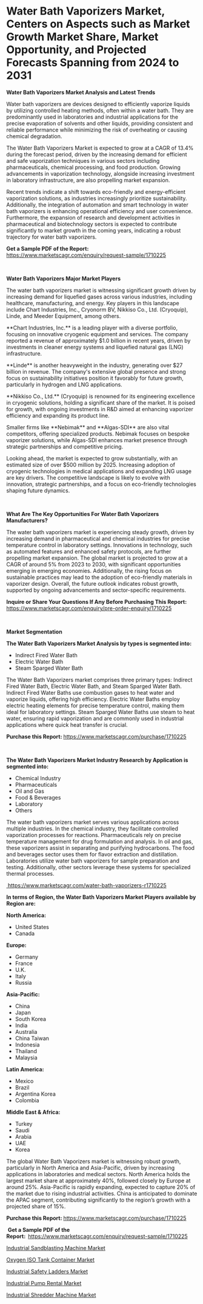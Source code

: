 <p><h1>Water Bath Vaporizers Market, Centers on Aspects such as Market Growth Market Share, Market Opportunity, and Projected Forecasts Spanning from 2024 to 2031</h1></p><p><strong>Water Bath Vaporizers Market Analysis and Latest Trends</strong></p>
<p><p>Water bath vaporizers are devices designed to efficiently vaporize liquids by utilizing controlled heating methods, often within a water bath. They are predominantly used in laboratories and industrial applications for the precise evaporation of solvents and other liquids, providing consistent and reliable performance while minimizing the risk of overheating or causing chemical degradation.</p><p>The Water Bath Vaporizers Market is expected to grow at a CAGR of 13.4% during the forecast period, driven by the increasing demand for efficient and safe vaporization techniques in various sectors including pharmaceuticals, chemical processing, and food production. Growing advancements in vaporization technology, alongside increasing investment in laboratory infrastructure, are also propelling market expansion. </p><p>Recent trends indicate a shift towards eco-friendly and energy-efficient vaporization solutions, as industries increasingly prioritize sustainability. Additionally, the integration of automation and smart technology in water bath vaporizers is enhancing operational efficiency and user convenience. Furthermore, the expansion of research and development activities in pharmaceutical and biotechnology sectors is expected to contribute significantly to market growth in the coming years, indicating a robust trajectory for water bath vaporizers.</p></p>
<p><strong>Get a Sample PDF of the Report:&nbsp;</strong> <a href="https://www.marketscagr.com/enquiry/request-sample/1710225?utm_campaign=1126&utm_medium=2&utm_source=Github&utm_content=ia&utm_term=22102024&utm_id=water-bath-vaporizers">https://www.marketscagr.com/enquiry/request-sample/1710225</a></p>
<p>&nbsp;</p>
<p><strong>Water Bath Vaporizers Major Market Players</strong></p>
<p><p>The water bath vaporizers market is witnessing significant growth driven by increasing demand for liquefied gases across various industries, including healthcare, manufacturing, and energy. Key players in this landscape include Chart Industries, Inc., Cryonorm BV, Nikkiso Co., Ltd. (Cryoquip), Linde, and Meeder Equipment, among others.</p><p>**Chart Industries, Inc.** is a leading player with a diverse portfolio, focusing on innovative cryogenic equipment and services. The company reported a revenue of approximately $1.0 billion in recent years, driven by investments in cleaner energy systems and liquefied natural gas (LNG) infrastructure.</p><p>**Linde** is another heavyweight in the industry, generating over $27 billion in revenue. The company's extensive global presence and strong focus on sustainability initiatives position it favorably for future growth, particularly in hydrogen and LNG applications.</p><p>**Nikkiso Co., Ltd.** (Cryoquip) is renowned for its engineering excellence in cryogenic solutions, holding a significant share of the market. It is poised for growth, with ongoing investments in R&D aimed at enhancing vaporizer efficiency and expanding its product line.</p><p>Smaller firms like **Nebimak** and **Algas-SDI** are also vital competitors, offering specialized products. Nebimak focuses on bespoke vaporizer solutions, while Algas-SDI enhances market presence through strategic partnerships and competitive pricing.</p><p>Looking ahead, the market is expected to grow substantially, with an estimated size of over $500 million by 2025. Increasing adoption of cryogenic technologies in medical applications and expanding LNG usage are key drivers. The competitive landscape is likely to evolve with innovation, strategic partnerships, and a focus on eco-friendly technologies shaping future dynamics.</p></p>
<p>&nbsp;</p>
<p><strong>What Are The Key Opportunities For Water Bath Vaporizers Manufacturers?</strong></p>
<p><p>The water bath vaporizers market is experiencing steady growth, driven by increasing demand in pharmaceutical and chemical industries for precise temperature control in laboratory settings. Innovations in technology, such as automated features and enhanced safety protocols, are further propelling market expansion. The global market is projected to grow at a CAGR of around 5% from 2023 to 2030, with significant opportunities emerging in emerging economies. Additionally, the rising focus on sustainable practices may lead to the adoption of eco-friendly materials in vaporizer design. Overall, the future outlook indicates robust growth, supported by ongoing advancements and sector-specific requirements.</p></p>
<p><strong>Inquire or Share Your Questions If Any Before Purchasing This Report:</strong> <a href="https://www.marketscagr.com/enquiry/pre-order-enquiry/1710225?utm_campaign=1126&utm_medium=2&utm_source=Github&utm_content=ia&utm_term=22102024&utm_id=water-bath-vaporizers">https://www.marketscagr.com/enquiry/pre-order-enquiry/1710225</a></p>
<p>&nbsp;</p>
<p><strong>Market Segmentation</strong></p>
<p><strong>The Water Bath Vaporizers Market Analysis by types is segmented into:</strong></p>
<p><ul><li>Indirect Fired Water Bath</li><li>Electric Water Bath</li><li>Steam Sparged Water Bath</li></ul></p>
<p><p>The Water Bath Vaporizers market comprises three primary types: Indirect Fired Water Bath, Electric Water Bath, and Steam Sparged Water Bath. Indirect Fired Water Baths use combustion gases to heat water and vaporize liquids, offering high efficiency. Electric Water Baths employ electric heating elements for precise temperature control, making them ideal for laboratory settings. Steam Sparged Water Baths use steam to heat water, ensuring rapid vaporization and are commonly used in industrial applications where quick heat transfer is crucial.</p></p>
<p><strong>Purchase this Report:&nbsp;</strong><a href="https://www.marketscagr.com/purchase/1710225?utm_campaign=1126&utm_medium=2&utm_source=Github&utm_content=ia&utm_term=22102024&utm_id=water-bath-vaporizers">https://www.marketscagr.com/purchase/1710225</a></p>
<p>&nbsp;</p>
<p><strong>The Water Bath Vaporizers Market Industry Research by Application is segmented into:</strong></p>
<p><ul><li>Chemical Industry</li><li>Pharmaceuticals</li><li>Oil and Gas</li><li>Food & Beverages</li><li>Laboratory</li><li>Others</li></ul></p>
<p><p>The water bath vaporizers market serves various applications across multiple industries. In the chemical industry, they facilitate controlled vaporization processes for reactions. Pharmaceuticals rely on precise temperature management for drug formulation and analysis. In oil and gas, these vaporizers assist in separating and purifying hydrocarbons. The food and beverages sector uses them for flavor extraction and distillation. Laboratories utilize water bath vaporizers for sample preparation and testing. Additionally, other sectors leverage these systems for specialized thermal processes.</p></p>
<p><a href="https://www.marketscagr.com/water-bath-vaporizers-r1710225?utm_campaign=1126&utm_medium=2&utm_source=Github&utm_content=ia&utm_term=22102024&utm_id=water-bath-vaporizers">&nbsp;https://www.marketscagr.com/water-bath-vaporizers-r1710225</a></p>
<p><strong>In terms of Region, the Water Bath Vaporizers Market Players available by Region are:</strong></p>
<p>
    <p> <strong> North America: </strong>
        <ul>
            <li>United States</li>
            <li>Canada</li>
        </ul>
        </p> 
    <p> <strong> Europe: </strong>
        <ul>
            <li>Germany</li>
            <li>France</li>
            <li>U.K.</li>
            <li>Italy</li>
            <li>Russia</li>
        </ul>
        </p> 
    <p> <strong> Asia-Pacific: </strong>
        <ul>
            <li>China</li>
            <li>Japan</li>
            <li>South Korea</li>
            <li>India</li>
            <li>Australia</li>
            <li>China Taiwan</li>
            <li>Indonesia</li>
            <li>Thailand</li>
            <li>Malaysia</li>
        </ul>
        </p> 
    <p> <strong> Latin America: </strong>
        <ul>
            <li>Mexico</li>
            <li>Brazil</li>
            <li>Argentina Korea</li>
            <li>Colombia</li>
        </ul>
        </p> 
    <p> <strong> Middle East & Africa: </strong>
        <ul>
            <li>Turkey</li>
            <li>Saudi</li>
            <li>Arabia</li>
            <li>UAE</li>
            <li>Korea</li>
        </ul>
    </p>
    </p>
<p><p>The global Water Bath Vaporizers market is witnessing robust growth, particularly in North America and Asia-Pacific, driven by increasing applications in laboratories and medical sectors. North America holds the largest market share at approximately 40%, followed closely by Europe at around 25%. Asia-Pacific is rapidly expanding, expected to capture 20% of the market due to rising industrial activities. China is anticipated to dominate the APAC segment, contributing significantly to the region’s growth with a projected share of 15%.</p></p>
<p><strong>Purchase this Report: </strong><a href="https://www.marketscagr.com/purchase/1710225?utm_campaign=1126&utm_medium=2&utm_source=Github&utm_content=ia&utm_term=22102024&utm_id=water-bath-vaporizers">https://www.marketscagr.com/purchase/1710225</a></p>
<p>&nbsp;<strong>Get a Sample PDF of the Report:&nbsp;&nbsp;</strong><a href="https://www.marketscagr.com/enquiry/request-sample/1710225?utm_campaign=1126&utm_medium=2&utm_source=Github&utm_content=ia&utm_term=22102024&utm_id=water-bath-vaporizers">https://www.marketscagr.com/enquiry/request-sample/1710225</a></p>
<p><strong></strong></p>
<p><p><a href="https://www.linkedin.com/pulse/future-ready-strategic-insights-global-industrial-sandblasting-t4ple?utm_campaign=1126&utm_medium=2&utm_source=Github&utm_content=ia&utm_term=22102024&utm_id=water-bath-vaporizers">Industrial Sandblasting Machine Market</a></p><p><a href="https://github.com/gdfhhhj/Market-Research-Report-List-6/blob/main/oxygen-iso-tank-container-market.md?utm_campaign=1126&utm_medium=2&utm_source=Github&utm_content=ia&utm_term=22102024&utm_id=water-bath-vaporizers">Oxygen ISO Tank Container Market</a></p><p><a href="https://www.linkedin.com/pulse/industrial-safety-ladders-market-strategic-insights-nbpie?utm_campaign=1126&utm_medium=2&utm_source=Github&utm_content=ia&utm_term=22102024&utm_id=water-bath-vaporizers">Industrial Safety Ladders Market</a></p><p><a href="https://www.linkedin.com/pulse/market-insights-global-industrial-pump-rental-forecast-innovation-pgeoc?utm_campaign=1126&utm_medium=2&utm_source=Github&utm_content=ia&utm_term=22102024&utm_id=water-bath-vaporizers">Industrial Pump Rental Market</a></p><p><a href="https://www.linkedin.com/pulse/global-industrial-shredder-machine-industry-analysis-share-8zqze?utm_campaign=1126&utm_medium=2&utm_source=Github&utm_content=ia&utm_term=22102024&utm_id=water-bath-vaporizers">Industrial Shredder Machine Market</a></p></p>